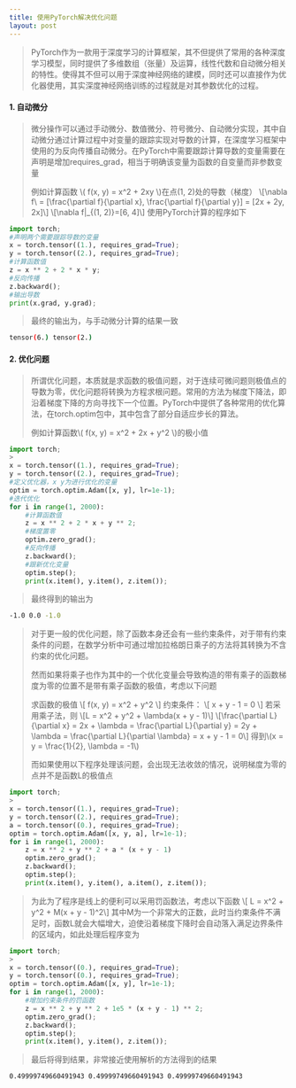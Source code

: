 ```yaml
---
title: 使用PyTorch解决优化问题
layout: post
---
```


> PyTorch作为一款用于深度学习的计算框架，其不但提供了常用的各种深度学习模型，同时提供了多维数组（张量）及运算，线性代数和自动微分相关的特性。使得其不但可以用于深度神经网络的建模，同时还可以直接作为优化器使用，其实深度神经网络训练的过程就是对其参数优化的过程。

#### 1. 自动微分
> 微分操作可以通过手动微分、数值微分、符号微分、自动微分实现，其中自动微分通过计算过程中对变量的跟踪实现对导数的计算，在深度学习框架中使用的为反向传播自动微分。在PyTorch中需要跟踪计算导数的变量需要在声明是增加requires\_grad，相当于明确该变量为函数的自变量而非参数变量
>
> 例如计算函数 \\( f(x, y) = x^2 + 2xy \\)在点(1, 2)处的导数（梯度）
> \\[\nabla f\\ = [\frac{\partial f}{\partial x}, \frac{\partial f}{\partial y}] = [2x + 2y, 2x]\\]
> \\[\nabla f|_{(1, 2)}=[6, 4]\\]
> 使用PyTorch计算的程序如下
```python
import torch;
#声明两个需要跟踪导数的变量
x = torch.tensor((1.), requires_grad=True);
y = torch.tensor((2.), requires_grad=True);
#计算函数值
z = x ** 2 + 2 * x * y;
#反向传播
z.backward();
#输出导数
print(x.grad, y.grad);
```
> 最终的输出为，与手动微分计算的结果一致
```bash
tensor(6.) tensor(2.)
```

#### 2. 优化问题
> 所谓优化问题，本质就是求函数的极值问题，对于连续可微问题则极值点的导数为零，优化问题将转换为方程求根问题。常用的方法为梯度下降法，即沿着梯度下降的方向寻找下一个位置。PyTorch中提供了各种常用的优化算法，在torch.optim包中，其中包含了部分自适应步长的算法。
>
> 例如计算函数\\( f(x, y) = x^2 + 2x + y^2 \\)的极小值
>
```python
import torch;
>
x = torch.tensor((1.), requires_grad=True);
y = torch.tensor((2.), requires_grad=True);
#定义优化器，x y为进行优化的变量
optim = torch.optim.Adam([x, y], lr=1e-1);
#迭代优化
for i in range(1, 2000):
    #计算函数值
    z = x ** 2 + 2 * x + y ** 2;
    #梯度置零
    optim.zero_grad();
    #反向传播
    z.backward();
    #跟新优化变量
    optim.step();
    print(x.item(), y.item(), z.item());
```
> 最终得到的输出为
```bash
-1.0 0.0 -1.0
```
> 对于更一般的优化问题，除了函数本身还会有一些约束条件，对于带有约束条件的问题，在数学分析中可通过增加拉格朗日乘子的方法将其转换为不含约束的优化问题。
>
> 然而如果将乘子也作为其中的一个优化变量会导致构造的带有乘子的函数梯度为零的位置不是带有乘子函数的极值，考虑以下问题
>
> 求函数的极值
> \\[ f(x, y) = x^2 + y^2 \\]
> 约束条件：
> \\[ x + y - 1 = 0 \\]
> 若采用乘子法，则
> \\[L = x^2 + y^2 + \lambda(x + y - 1)\\]
> \\[\frac{\partial L}{\partial x} = 2x + \lambda = \frac{\partial L}{\partial y} = 2y + \lambda = \frac{\partial L}{\partial \lambda} = x + y - 1 = 0\\]
> 得到\\(x = y = \frac{1}{2}, \lambda = -1\\)
>
> 而如果使用以下程序处理该问题，会出现无法收敛的情况，说明梯度为零的点并不是函数L的极值点
>
```python
import torch;
>
x = torch.tensor((1.), requires_grad=True);
y = torch.tensor((2.), requires_grad=True);
a = torch.tensor((0.), requires_grad=True);
optim = torch.optim.Adam([x, y, a], lr=1e-1);
for i in range(1, 2000):
    z = x ** 2 + y ** 2 + a * (x + y - 1)
    optim.zero_grad();
    z.backward();
    optim.step();
    print(x.item(), y.item(), a.item(), z.item());
```
>
> 为此为了程序是线上的便利可以采用罚函数法，考虑以下函数
> \\[ L = x^2 + y^2 + M(x + y - 1)^2\\]
> 其中M为一个非常大的正数，此时当约束条件不满足时，函数L就会大幅增大，迫使沿着梯度下降时会自动落入满足边界条件的区域内，如此处理后程序变为
```python
import torch;
>
x = torch.tensor((0.), requires_grad=True);
y = torch.tensor((0.), requires_grad=True);
optim = torch.optim.Adam([x, y], lr=1e-1);
for i in range(1, 2000):
    #增加约束条件的罚函数
    z = x ** 2 + y ** 2 + 1e5 * (x + y - 1) ** 2;
    optim.zero_grad();
    z.backward();
    optim.step();
    print(x.item(), y.item(), z.item());
```
> 最后将得到结果，非常接近使用解析的方法得到的结果
```bash
0.49999749660491943 0.49999749660491943 0.49999749660491943
```
